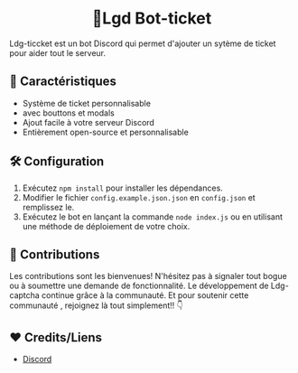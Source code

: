 <h1 align="center">
🎫Lgd Bot-ticket
</h1>

Ldg-ticcket est un bot Discord qui permet d'ajouter un sytème de ticket pour aider tout le serveur.

## 🎉 Caractéristiques

- Système de ticket personnalisable
- avec bouttons et modals
- Ajout facile à votre serveur Discord
- Entièrement open-source et personnalisable

## 🛠️ Configuration

1. Exécutez `npm install` pour installer les dépendances.
2. Modifier le fichier `config.example.json.json` en `config.json` et remplissez le.
3. Exécutez le bot en lançant la commande `node index.js` ou en utilisant une méthode de déploiement de votre choix.

## 🤝 Contributions

Les contributions sont les bienvenues! N'hésitez pas à signaler tout bogue ou à soumettre une demande de fonctionnalité. Le développement de Ldg-captcha continue grâce à la communauté. Et pour soutenir cette communauté , rejoignez là tout simplement!! 👇

## ❤ Credits/Liens
- [Discord](https://discord.gg/K5pxTKXCmCs)

